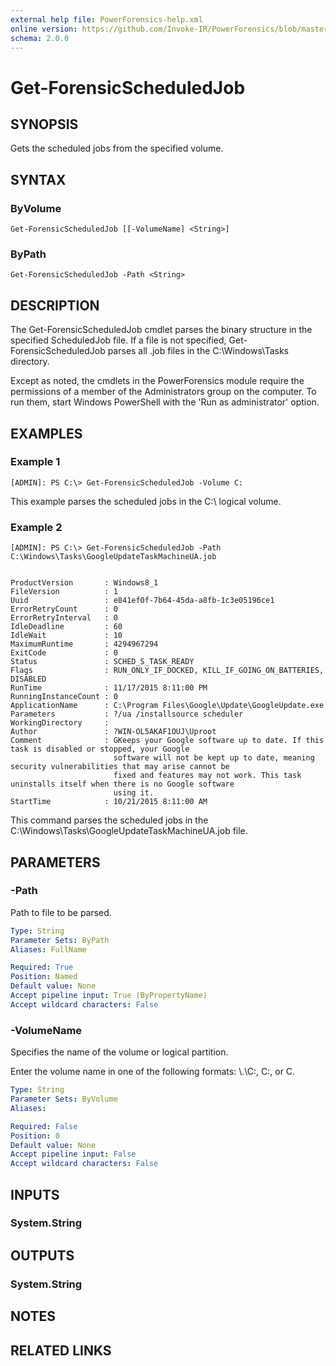 ```yaml
---
external help file: PowerForensics-help.xml
online version: https://github.com/Invoke-IR/PowerForensics/blob/master/Modules/PowerForensics/docs/Get-ForensicScheduledJob.md
schema: 2.0.0
---
```


# Get-ForensicScheduledJob

## SYNOPSIS
Gets the scheduled jobs from the specified volume.

## SYNTAX

### ByVolume
```
Get-ForensicScheduledJob [[-VolumeName] <String>]
```

### ByPath
```
Get-ForensicScheduledJob -Path <String>
```

## DESCRIPTION
The Get-ForensicScheduledJob cmdlet parses the binary structure in the specified ScheduledJob file. If a file is not specified, Get-ForensicScheduledJob parses all .job files in the C:\Windows\Tasks directory.

Except as noted, the cmdlets in the PowerForensics module require the permissions of a member of the Administrators group on the computer. To run them, start Windows PowerShell with the &apos;Run as administrator&apos; option.

## EXAMPLES

### Example 1
```
[ADMIN]: PS C:\> Get-ForensicScheduledJob -Volume C:
```

This example parses the scheduled jobs in the C:\ logical volume.

### Example 2
```
[ADMIN]: PS C:\> Get-ForensicScheduledJob -Path C:\Windows\Tasks\GoogleUpdateTaskMachineUA.job


ProductVersion       : Windows8_1
FileVersion          : 1
Uuid                 : e841ef0f-7b64-45da-a8fb-1c3e05196ce1
ErrorRetryCount      : 0
ErrorRetryInterval   : 0
IdleDeadline         : 60
IdleWait             : 10
MaximumRuntime       : 4294967294
ExitCode             : 0
Status               : SCHED_S_TASK_READY
Flags                : RUN_ONLY_IF_DOCKED, KILL_IF_GOING_ON_BATTERIES, DISABLED
RunTime              : 11/17/2015 8:11:00 PM
RunningInstanceCount : 0
ApplicationName      : C:\Program Files\Google\Update\GoogleUpdate.exe
Parameters           : ?/ua /installsource scheduler
WorkingDirectory     :
Author               : ?WIN-OL5AKAF1OUJ\Uproot
Comment              : GKeeps your Google software up to date. If this task is disabled or stopped, your Google
                       software will not be kept up to date, meaning security vulnerabilities that may arise cannot be
                       fixed and features may not work. This task uninstalls itself when there is no Google software
                       using it.
StartTime            : 10/21/2015 8:11:00 AM
```

This command parses the scheduled jobs in the C:\Windows\Tasks\GoogleUpdateTaskMachineUA.job file.

## PARAMETERS

### -Path
Path to file to be parsed.

```yaml
Type: String
Parameter Sets: ByPath
Aliases: FullName

Required: True
Position: Named
Default value: None
Accept pipeline input: True (ByPropertyName)
Accept wildcard characters: False
```

### -VolumeName
Specifies the name of the volume or logical partition.

Enter the volume name in one of the following formats: \\.\C:, C:, or C.

```yaml
Type: String
Parameter Sets: ByVolume
Aliases: 

Required: False
Position: 0
Default value: None
Accept pipeline input: False
Accept wildcard characters: False
```

## INPUTS

### System.String


## OUTPUTS

### System.String

## NOTES

## RELATED LINKS

